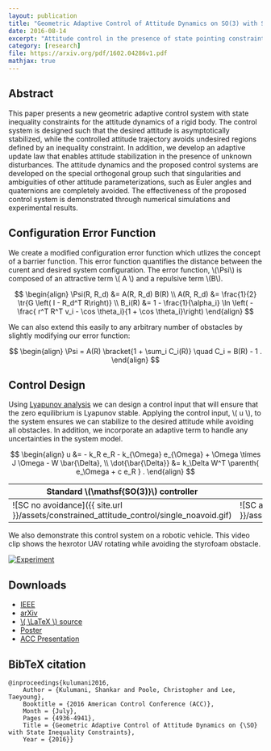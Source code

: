```yaml
---
layout: publication
title: "Geometric Adaptive Control of Attitude Dynamics on SO(3) with State Inequality Constraints"
date: 2016-08-14
excerpt: "Attitude control in the presence of state pointing constraints"
category: [research]
file: https://arxiv.org/pdf/1602.04286v1.pdf
mathjax: true
---
```

$$
\newcommand{\bracket}[1]{\left[ #1 \right]}
\newcommand{\parenth}[1]{\left( #1 \right)}
\newcommand{\tr}[1]{\mathrm{tr}\negthickspace\bracket{#1}}
$$

## Abstract

This paper presents a new geometric adaptive
control system with state inequality constraints for the attitude
dynamics of a rigid body. The control system is designed
such that the desired attitude is asymptotically stabilized,
while the controlled attitude trajectory avoids undesired regions
defined by an inequality constraint. In addition, we develop
an adaptive update law that enables attitude stabilization in
the presence of unknown disturbances. The attitude dynamics
and the proposed control systems are developed on the special
orthogonal group such that singularities and ambiguities of
other attitude parameterizations, such as Euler angles and
quaternions are completely avoided. The effectiveness of the
proposed control system is demonstrated through numerical
simulations and experimental results.

## Configuration Error Function

We create a modified configuration error function which utlizes the concept of a barrier function.
This error function quantifies the distance between the curent and desired system configuration.
The error function, \\(\Psi\\) is composed of an attractive term \\( A \\) and a repulsive term \\(B\\).

$$
\begin{align}
\Psi(R, R_d) &= A(R, R_d) B(R) \\
A(R, R_d) &= \frac{1}{2} \tr{G \left( I - R_d^T R\right)} \\ 
B_i(R) &= 1 - \frac{1}{\alpha_i} \ln \left( - \frac{ r^T R^T v_i - \cos \theta_i}{1 + \cos \theta_i}\right) 
\end{align}
$$

We can also extend this easily to any arbitrary number of obstacles by slightly modifying our error function:

$$
\begin{align}
\Psi = A(R) \bracket{1 + \sum_i C_i(R)} \quad C_i = B(R) - 1 .
\end{align}
$$
  
## Control Design

Using [Lyapunov analysis](https://en.wikipedia.org/wiki/Lyapunov_stability) we can design a control input that will ensure that the zero equilibrium is Lyapunov stable.
Applying the control input, \\( u \\), to the system ensures we can stabilize to the desired attitude while avoiding all obstacles.
In addition, we incorporate an adaptive term to handle any uncertainties in the system model.

$$
\begin{align}
u &= - k_R e_R - k_{\Omega} e_{\Omega} + \Omega \times J \Omega - W \bar{\Delta}, \\
\dot{\bar{\Delta}} &= k_\Delta W^T \parenth{ e_\Omega + c e_R } .
\end{align}
$$


Standard \\(\mathsf{SO(3)}\\) controller |  Constrained \\(\mathsf{SO(3)}\\) controller | 
-----------------------------------------|----------------------------------------------|
![SC no avoidance]({{ site.url }}/assets/constrained_attitude_control/single_noavoid.gif) | ![SC avoidance]({{ site.url }}/assets/constrained_attitude_control/single_avoid.gif) | 

We also demonstrate this control system on a robotic vehicle.
This video clip shows the hexrotor UAV rotating while avoiding the styrofoam obstacle.

[![Experiment](https://img.youtube.com/vi/dsmAbwQram4/maxresdefault.jpg)](https://www.youtube.com/watch?v=dsmAbwQram4)

## Downloads

* [IEEE](http://ieeexplore.ieee.org/xpl/articleDetails.jsp?arnumber=7526135&newsearch=true&queryText=shankar%20kulumani)
* [arXiv](https://arxiv.org/abs/1602.04286)
* [\\( \LaTeX \\) source](https://github.com/fdcl-gwu/2016_acc_manuscript)
* [Poster](https://github.com/skulumani/2016_RD_poster/blob/master/poster.pdf)
* [ACC Presentation](https://github.com/fdcl-gwu/2016_ACC_presentation/blob/master/presentation.pdf)

## BibTeX citation

    @inproceedings{kulumani2016,
        Author = {Kulumani, Shankar and Poole, Christopher and Lee, Taeyoung},
        Booktitle = {2016 American Control Conference (ACC)},
        Month = {July},
        Pages = {4936-4941},
        Title = {Geometric Adaptive Control of Attitude Dynamics on {\SO} with State Inequality Constraints},
        Year = {2016}}





